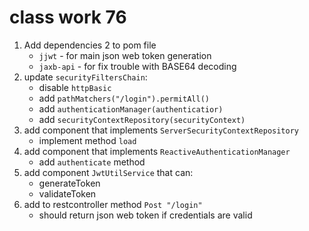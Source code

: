 # class work 76

1. Add dependencies 2 to pom file
   - `jjwt` - for main json web token generation
   - `jaxb-api` - for fix trouble with BASE64 decoding
1. update `securityFiltersChain`:
   - disable `httpBasic`
   - add `pathMatchers("/login").permitAll()`
   - add `authenticationManager(authenticatior)`
   - add `securityContextRepository(securityContext)`
1. add component that implements `ServerSecurityContextRepository`
   - implement method `load`
1. add component that implements `ReactiveAuthenticationManager`
   - add `authenticate` method
1. add component `JwtUtilService` that can:
   - generateToken
   - validateToken
1. add to restcontroller method `Post "/login"`
   - should return json web token if credentials are valid
